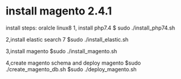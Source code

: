 # install magento 2.4.1
install steps:
oralcle linux8
1, install php7.4
   $ sudo ./install_php74.sh
   
2,install elastic search 7
   $sudo ./install_elastic.sh
   
3,install magento
   $sudo ./install_magento.sh
   
4,create magento schema and deploy magento
   $sudo ./create_magento_db.sh
   $sudo ./deploy_magento.sh
